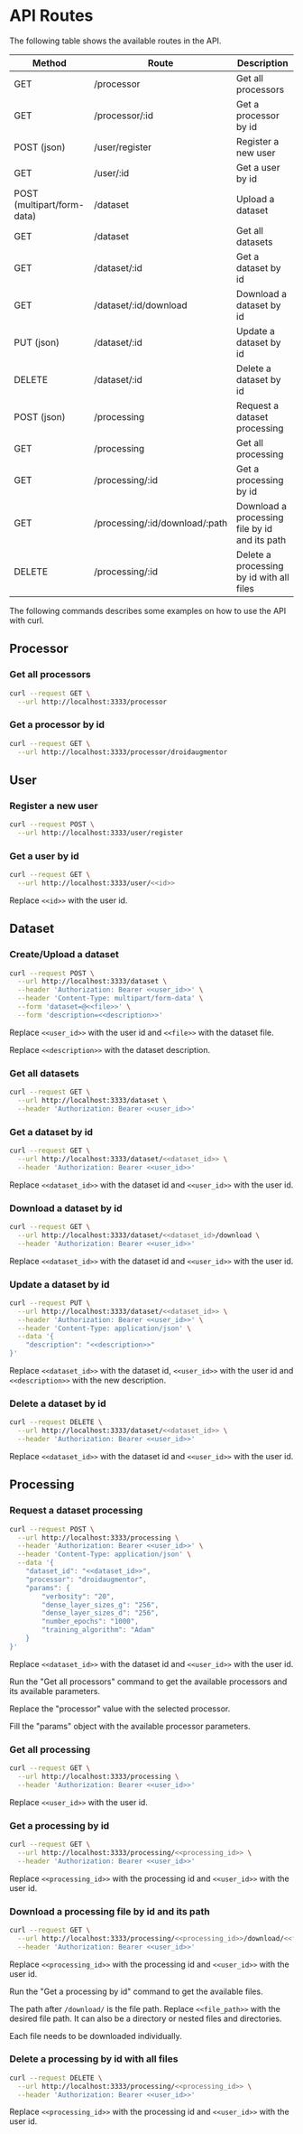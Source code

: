 # API Routes

The following table shows the available routes in the API.

| Method | Route | Description |
| --- | --- | --- |
| GET | /processor | Get all processors |
| GET | /processor/:id | Get a processor by id |
| POST (json) | /user/register | Register a new user |
| GET | /user/:id | Get a user by id |
| POST (multipart/form-data) | /dataset | Upload a dataset |
| GET | /dataset | Get all datasets |
| GET | /dataset/:id | Get a dataset by id |
| GET | /dataset/:id/download | Download a dataset by id |
| PUT (json) | /dataset/:id | Update a dataset by id |
| DELETE | /dataset/:id | Delete a dataset by id |
| POST (json) | /processing | Request a dataset processing |
| GET | /processing | Get all processing |
| GET | /processing/:id | Get a processing by id |
| GET | /processing/:id/download/:path | Download a processing file by id and its path |
| DELETE | /processing/:id | Delete a processing by id with all files |

The following commands describes some examples on how to use the API with curl.

## Processor

### Get all processors

```bash
curl --request GET \
  --url http://localhost:3333/processor
```

### Get a processor by id

```bash
curl --request GET \
  --url http://localhost:3333/processor/droidaugmentor
```

## User

### Register a new user

```bash
curl --request POST \
  --url http://localhost:3333/user/register
```

### Get a user by id

```bash
curl --request GET \
  --url http://localhost:3333/user/<<id>>
```

Replace `<<id>>` with the user id.

## Dataset

### Create/Upload a dataset

```bash
curl --request POST \
  --url http://localhost:3333/dataset \
  --header 'Authorization: Bearer <<user_id>>' \
  --header 'Content-Type: multipart/form-data' \
  --form 'dataset=@<<file>>' \
  --form 'description=<<description>>'
```

Replace `<<user_id>>` with the user id and `<<file>>` with the dataset file.

Replace `<<description>>` with the dataset description.

### Get all datasets

```bash
curl --request GET \
  --url http://localhost:3333/dataset \
  --header 'Authorization: Bearer <<user_id>>'
```

### Get a dataset by id

```bash
curl --request GET \
  --url http://localhost:3333/dataset/<<dataset_id>> \
  --header 'Authorization: Bearer <<user_id>>'
```

Replace `<<dataset_id>>` with the dataset id and `<<user_id>>` with the user id.

### Download a dataset by id

```bash
curl --request GET \
  --url http://localhost:3333/dataset/<<dataset_id>/download \
  --header 'Authorization: Bearer <<user_id>>'
```

Replace `<<dataset_id>>` with the dataset id and `<<user_id>>` with the user id.

### Update a dataset by id

```bash
curl --request PUT \
  --url http://localhost:3333/dataset/<<dataset_id>> \
  --header 'Authorization: Bearer <<user_id>>' \
  --header 'Content-Type: application/json' \
  --data '{
	"description": "<<description>>"
}'
```

Replace `<<dataset_id>>` with the dataset id, `<<user_id>>` with the user id and `<<description>>` with the new description.

### Delete a dataset by id

```bash
curl --request DELETE \
  --url http://localhost:3333/dataset/<<dataset_id>> \
  --header 'Authorization: Bearer <<user_id>>'
```

Replace `<<dataset_id>>` with the dataset id and `<<user_id>>` with the user id.

## Processing

### Request a dataset processing

```bash
curl --request POST \
  --url http://localhost:3333/processing \
  --header 'Authorization: Bearer <<user_id>>' \
  --header 'Content-Type: application/json' \
  --data '{
	"dataset_id": "<<dataset_id>>",
	"processor": "droidaugmentor",
	"params": {
		"verbosity": "20",
		"dense_layer_sizes_g": "256",
		"dense_layer_sizes_d": "256",
		"number_epochs": "1000",
		"training_algorithm": "Adam"
	}
}'
```

Replace `<<dataset_id>>` with the dataset id and `<<user_id>>` with the user id.

Run the "Get all processors" command to get the available processors and its available parameters.

Replace the "processor" value with the selected processor.

Fill the "params" object with the available processor parameters.

### Get all processing

```bash
curl --request GET \
  --url http://localhost:3333/processing \
  --header 'Authorization: Bearer <<user_id>>'
```

Replace `<<user_id>>` with the user id.

### Get a processing by id

```bash
curl --request GET \
  --url http://localhost:3333/processing/<<processing_id>> \
  --header 'Authorization: Bearer <<user_id>>'
```

Replace `<<processing_id>>` with the processing id and `<<user_id>>` with the user id.

### Download a processing file by id and its path

```bash
curl --request GET \
  --url http://localhost:3333/processing/<<processing_id>>/download/<<file_path>> \
  --header 'Authorization: Bearer <<user_id>>'
```

Replace `<<processing_id>>` with the processing id and `<<user_id>>` with the user id.

Run the "Get a processing by id" command to get the available files.

The path after `/download/` is the file path. Replace `<<file_path>>` with the desired file path. It can also be a directory or nested files and directories.

Each file needs to be downloaded individually.

### Delete a processing by id with all files

```bash
curl --request DELETE \
  --url http://localhost:3333/processing/<<processing_id>> \
  --header 'Authorization: Bearer <<user_id>>'
```

Replace `<<processing_id>>` with the processing id and `<<user_id>>` with the user id.
